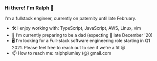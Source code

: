 ### Hi there! I'm Ralph 👋

I'm a fullstack engineer, currently on paternity until late February. 

- 🛠 I enjoy working with: TypeScript, JavaScript, AWS, Linux, vim
- 🌱 I’m currently preparing to be a dad (expecting 👶 late December '20)
- 🖥️ I'm looking for a Full-stack software engineering role starting in Q1 2021. Please feel free to reach out to see if we're a fit 😃
- 📫 How to reach me: ralphplumley (@) gmail.com

<!--
**ralphplumley/ralphplumley** is a ✨ _special_ ✨ repository because its `README.md` (this file) appears on your GitHub profile.

Here are some ideas to get you started:

- 🔭 I’m currently working on ...
- 🌱 I’m currently learning ...
- 👯 I’m looking to collaborate on ...
- 🤔 I’m looking for help with ...
- 💬 Ask me about ...
- 📫 How to reach me: ...
- 😄 Pronouns: ...
- ⚡ Fun fact: ...
-->
